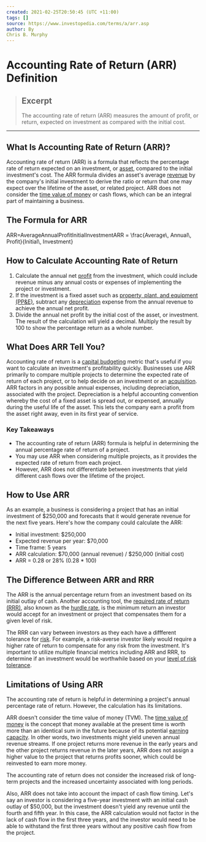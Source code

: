 ```yaml
---
created: 2021-02-25T20:50:45 (UTC +11:00)
tags: []
source: https://www.investopedia.com/terms/a/arr.asp
author: By
Chris B. Murphy
---
```


# Accounting Rate of Return (ARR) Definition

> ## Excerpt
> The accounting rate of return (ARR) measures the amount of profit, or return, expected on investment as compared with the initial cost.

---
## What Is Accounting Rate of Return (ARR)?

Accounting rate of return (ARR) is a formula that reflects the percentage rate of return expected on an investment, or [asset](https://www.investopedia.com/terms/a/asset.asp), compared to the initial investment's cost. The ARR formula divides an asset's average [revenue](https://www.investopedia.com/terms/r/revenue.asp) by the company's initial investment to derive the ratio or return that one may expect over the lifetime of the asset, or related project. ARR does not consider the [time value of money](https://www.investopedia.com/terms/t/timevalueofmoney.asp) or cash flows, which can be an integral part of maintaining a business.

## The Formula for ARR

ARR\=AverageAnnualProfitInitialInvestmentARR = \\frac{Average\\, Annual\\, Profit}{Initial\\, Investment}

## How to Calculate Accounting Rate of Return

1.  Calculate the annual net [profit](https://www.investopedia.com/terms/p/profit.asp) from the investment, which could include revenue minus any annual costs or expenses of implementing the project or investment.
2.  If the investment is a fixed asset such as [property, plant, and equipment (PP&E)](https://www.investopedia.com/ask/answers/06/propertyplantequipment.asp), subtract any [depreciation](https://www.investopedia.com/terms/d/depreciation.asp) expense from the annual revenue to achieve the annual net profit.
3.  Divide the annual net profit by the initial cost of the asset, or investment. The result of the calculation will yield a decimal. Multiply the result by 100 to show the percentage return as a whole number.

## What Does ARR Tell You?

Accounting rate of return is a [capital budgeting](https://www.investopedia.com/video/play/capital-budgeting/) metric that's useful if you want to calculate an investment's profitability quickly. Businesses use ARR primarily to compare multiple projects to determine the expected rate of return of each project, or to help decide on an investment or an [acquisition](https://www.investopedia.com/terms/a/acquisition.asp). ARR factors in any possible annual expenses, including depreciation, associated with the project. Depreciation is a helpful accounting convention whereby the cost of a fixed asset is spread out, or expensed, annually during the useful life of the asset. This lets the company earn a profit from the asset right away, even in its first year of service.

### Key Takeaways

-   The accounting rate of return (ARR) formula is helpful in determining the annual percentage rate of return of a project.
-   You may use ARR when considering multiple projects, as it provides the expected rate of return from each project.
-   However, ARR does not differentiate between investments that yield different cash flows over the lifetime of the project.

## How to Use ARR

As an example, a business is considering a project that has an initial investment of $250,000 and forecasts that it would generate revenue for the next five years. Here's how the company could calculate the ARR:

-   Initial investment: $250,000
-   Expected revenue per year: $70,000
-   Time frame: 5 years
-   ARR calculation: $70,000 (annual revenue) / $250,000 (initial cost)
-   ARR = 0.28 or 28% (0.28 \* 100)

## The Difference Between ARR and RRR

The ARR is the annual percentage return from an investment based on its initial outlay of cash. Another accounting tool, the [required rate of return (RRR)](https://www.investopedia.com/terms/r/requiredrateofreturn.asp), also known as the [hurdle rate](https://www.investopedia.com/terms/h/hurdlerate.asp), is the minimum return an investor would accept for an investment or project that compensates them for a given level of risk.

The RRR can vary between investors as they each have a diffferent tolerance for [risk](https://www.investopedia.com/terms/r/risk.asp). For example, a risk-averse investor likely would require a higher rate of return to compensate for any risk from the investment. It's important to utilize multiple financial metrics including ARR and RRR, to determine if an investment would be worthwhile based on your [level of risk tolerance](https://www.investopedia.com/terms/r/risktolerance.asp).

## Limitations of Using ARR

The accounting rate of return is helpful in determining a project's annual percentage rate of return. However, the calculation has its limitations.

ARR doesn't consider the time value of money (TVM). The [time value of money](https://www.investopedia.com/terms/t/timevalueofmoney.asp) is the concept that money available at the present time is worth more than an identical sum in the future because of its potential [earning capacity](https://www.investopedia.com/terms/e/earning-potential.asp). In other words, two investments might yield uneven annual revenue streams. If one project returns more revenue in the early years and the other project returns revenue in the later years, ARR does not assign a higher value to the project that returns profits sooner, which could be reinvested to earn more money.

The accounting rate of return does not consider the increased risk of long-term projects and the increased uncertainty associated with long periods.

Also, ARR does not take into account the impact of cash flow timing. Let's say an investor is considering a five-year investment with an initial cash outlay of $50,000, but the investment doesn't yield any revenue until the fourth and fifth year. In this case, the ARR calculation would not factor in the lack of cash flow in the first three years, and the investor would need to be able to withstand the first three years without any positive cash flow from the project.
